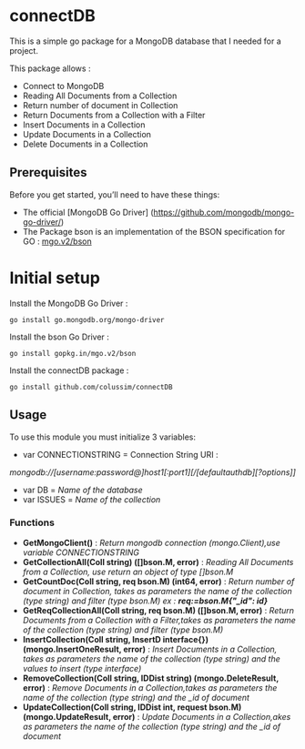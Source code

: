 # connectDB
This is a simple go package for a MongoDB database that I needed for a project.

This package allows :
* Connect to MongoDB
* Reading All Documents from a Collection
* Return number of document in Collection
* Return Documents from a Collection with a Filter
* Insert Documents in a Collection
* Update Documents in a Collection
* Delete Documents in a Collection

## Prerequisites

Before you get started, you’ll need to have these things:
* The official [MongoDB Go Driver] (https://github.com/mongodb/mongo-go-driver/) 
* The Package bson is an implementation of the BSON specification for GO : [mgo.v2/bson](https://gopkg.in/mgo.v2/bson)

# Initial setup

Install the MongoDB Go Driver :
```
go install go.mongodb.org/mongo-driver
```
Install the bson Go Driver :
```
go install gopkg.in/mgo.v2/bson
```
Install the connectDB package :
```
go install github.com/colussim/connectDB
```

## Usage

To use this module you must initialize 3 variables:
* var CONNECTIONSTRING = Connection String URI :
  
*mongodb://[username:password@]host1[:port1][/[defaultauthdb][?options]]*
* var DB = *Name of the database*
* var ISSUES = *Name of the collection*

### Functions

* **GetMongoClient()** : *Return mongodb connection (mongo.Client),use variable CONNECTIONSTRING*
* **GetCollectionAll(Coll string) ([]bson.M, error)** : *Reading All Documents from a Collection, use return an object of type []bson.M*
* **GetCountDoc(Coll string, req bson.M) (int64, error)** : *Return number of document in Collection, takes as parameters the name of the* *collection (type string) and filter (type bson.M) ex : **req:=bson.M{"_id": id}***
* **GetReqCollectionAll(Coll string, req bson.M) ([]bson.M, error)** : *Return Documents from a Collection with a Filter,takes as parameters the name of the* *collection (type string) and filter (type bson.M)*
*  **InsertCollection(Coll string, InsertD interface{}) (mongo.InsertOneResult, error)** : *Insert Documents in a Collection, takes as parameters the name of the collection (type string) and the values to insert (type interface)*
* **RemoveCollection(Coll string, IDDist string) (mongo.DeleteResult, error)** : *Remove Documents in a Collection,takes as parameters the name of the collection (type string) and the _id of document*
* **UpdateCollection(Coll string, IDDist int, request bson.M) (mongo.UpdateResult, error)** : *Update Documents in a Collection,akes as parameters the name of the collection (type string) and the _id of document*
